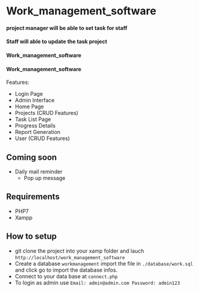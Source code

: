 # Work_management_software

#### project manager will be able to set task for staff 
#### Staff will able to update  the task project 
#### Work_management_software
#### Work_management_software

Features:
- Login Page
- Admin Interface
- Home Page
- Projects (CRUD Features)
- Task List Page
- Progress Details
- Report Generation
- User (CRUD Features)

## Coming soon 
- Daily mail reminder
    - Pop up message

## Requirements 
- PHP7
- Xampp

## How to setup
- git clone the project into your xamp folder and lauch `http://localhost/work_management_software`
- Create a database `workmanagement` import the file in `./database/work.sql` and click go to import the database infos.
- Connect to your data base at `connect.php`
- To login as admin use `Email: admin@admin.com Password: admin123`






